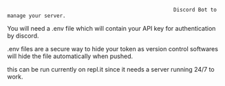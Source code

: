                                                           Discord Bot to manage your server.
You will need a .env file which will contain your API key for authentication by discord.

.env files are a secure way to hide your token as version control softwares will hide the file automatically when pushed.

this can be run currently on repl.it since it needs a server running 24/7 to work.
